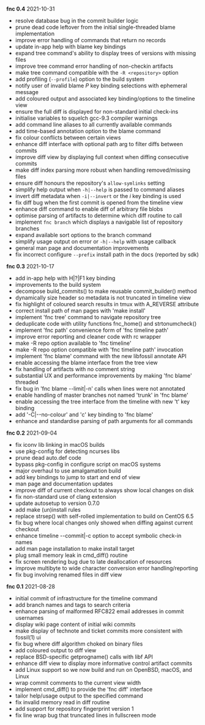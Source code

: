 **fnc 0.4** 2021-10-31

- resolve database bug in the commit builder logic
- prune dead code leftover from the initial single-threaded blame implementation
- improve error handling of commands that return no records
- update in-app help with blame key bindings
- expand tree command's ability to display trees of versions with missing files
- improve tree command error handling of non-checkin artifacts
- make tree command compatible with the `-R <repository>` option
- add profiling (`--profile`) option to the build system
- notify user of invalid blame _P_ key binding selections with ephemeral message
- add coloured output and associated key binding/options to the timeline view
- ensure the full diff is displayed for non-standard initial check-ins
- initialise variables to squelch gcc-9.3 compiler warnings
- add command line aliases to all currently available commands
- add time-based annotation option to the blame command
- fix colour conflicts between certain views
- enhance diff interface with optional path arg to filter diffs between commits
- improve diff view by displaying full context when diffing consecutive commits
- make diff index parsing more robust when handling removed/missing files
- ensure diff honours the repository's `allow-symlinks` setting
- simplify help output when `-h|--help` is passed to command aliases
- invert diff metadata when `-i|--invert` or the _i_ key binding is used
- fix diff bug when the first commit is opened from the timeline view
- enhance diff command to enable diff of arbitrary file blobs
- optimise parsing of artifacts to determine which diff routine to call
- implement `fnc branch` which displays a navigable list of repository branches
- expand available sort options to the branch command
- simplify usage output on error or `-h|--help` with usage callback
- general man page and documentation improvements
- fix incorrect configure `--prefix` install path in the docs (reported by sdk)

**fnc 0.3** 2021-10-17

- add in-app help with H|?|F1 key binding
- improvements to the build system
- decompose build_commits() to make reusable commit_builder() method
- dynamically size header so metadata is not truncated in timeline view
- fix highlight of coloured search results in tmux with A_REVERSE attribute
- correct install path of man pages with 'make install'
- implement 'fnc tree' command to navigate repository tree
- deduplicate code with utility functions fnc_home() and strtonumcheck()
- implement 'fnc path' convenience form of 'fnc timeline path'
- improve error reporting and cleaner code with rc wrapper
- make -R repo option available to 'fnc timeline' 
- make -R repo option compatible with 'fnc timeline path' invocation
- implement 'fnc blame' command with the new libfossil annotate API
- enable accessing the blame interface from the tree view
- fix handling of artifacts with no comment string
- substantial UX and performance improvements by making 'fnc blame' threaded
- fix bug in 'fnc blame --limit|-n' calls when lines were not annotated
- enable handling of master branches not named 'trunk' in 'fnc blame'
- enable accessing the tree interface from the timeline with new 't' key binding
- add '-C|--no-colour' and 'c' key binding to 'fnc blame'
- enhance and standardise parsing of path arguments for all commands

**fnc 0.2** 2021-09-04

- fix iconv lib linking in macOS builds
- use pkg-config for detecting ncurses libs
- prune dead auto.def code
- bypass pkg-config in configure script on macOS systems
- major overhaul to use amalgamation build
- add key bindings to jump to start and end of view
- man page and documentation updates
- improve diff of current checkout to always show local changes on disk
- fix non-standard use of clang extension
- update autosetup to version 0.7.0
- add make (un)install rules
- replace strsep() with self-rolled implementation to build on CentOS 6.5
- fix bug where local changes only showed when diffing against current checkout
- enhance timeline --commit|-c option to accept symbolic check-in names
- add man page installation to make install target
- plug small memory leak in cmd_diff() routine
- fix screen rendering bug due to late deallocation of resources
- improve multibyte to wide character conversion error handling/reporting
- fix bug involving renamed files in diff view

**fnc 0.1** 2021-08-28

- initial commit of infrastructure for the timeline command
- add branch names and tags to search criteria
- enhance parsing of malformed RFC822 email addresses in commit usernames
- display wiki page content of initial wiki commits
- make display of technote and ticket commits more consistent with fossil(1) ui
- fix bug where diff algorithm choked on binary files
- add coloured output to diff view
- replace BSD-specific getprogname() calls with libf API
- enhance diff view to display more informative control artifact commits
- add Linux support so we now build and run on OpenBSD, macOS, and Linux
- wrap commit comments to the current view width
- implement cmd_diff() to provide the 'fnc diff' interface
- tailor help/usage output to the specified command
- fix invalid memory read in diff routine
- add support for repository fingerprint version 1
- fix line wrap bug that truncated lines in fullscreen mode

